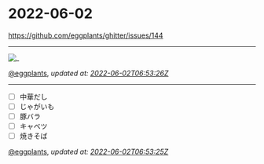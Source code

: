 # 2022-06-02

<https://github.com/eggplants/ghitter/issues/144>

---

![_](https://github.githubassets.com/images/mona-loading-default.gif)

[@eggplants](https://github.com/eggplants), *updated at: [2022-06-02T06:53:26Z](https://github.com/eggplants/ghitter/issues/144#issue-1256268727)*

---

- [ ] 中華だし
- [ ] じゃがいも
- [ ] 豚バラ
- [ ] キャベツ
- [ ] 焼きそば

[@eggplants](https://github.com/eggplants), *updated at: [2022-06-02T06:53:25Z](https://github.com/eggplants/ghitter/issues/144#issuecomment-1144506333)*
